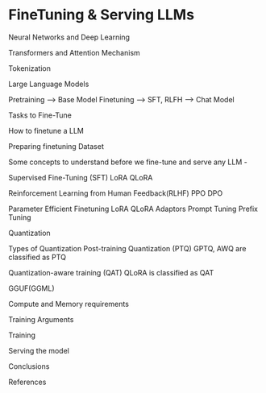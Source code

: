 # FineTuning & Serving LLMs


Neural Networks and Deep Learning

Transformers and Attention Mechanism

Tokenization

Large Language Models

Pretraining --> Base Model Finetuning --> SFT, RLFH --> Chat Model

Tasks to Fine-Tune

How to finetune a LLM

Preparing finetuning Dataset

Some concepts to understand before we fine-tune and serve any LLM -

Supervised Fine-Tuning (SFT) LoRA QLoRA

Reinforcement Learning from Human Feedback(RLHF) PPO DPO

Parameter Efficient Finetuning LoRA QLoRA Adaptors Prompt Tuning Prefix Tuning

Quantization

Types of Quantization Post-training Quantization (PTQ) GPTQ, AWQ are classified as PTQ

Quantization-aware training (QAT) QLoRA is classified as QAT

GGUF(GGML)

Compute and Memory requirements

Training Arguments

Training

Serving the model

Conclusions

References
